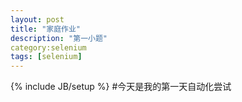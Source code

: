 ```yaml
---
layout: post
title: "家庭作业"
description: "第一小题"
category:selenium
tags: [selenium]
---
```

{% include JB/setup %}
#今天是我的第一天自动化尝试
